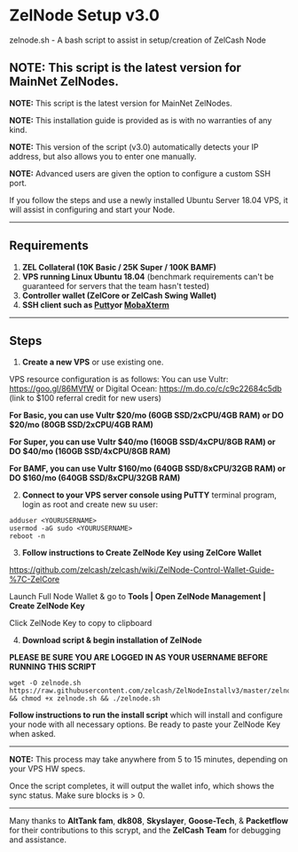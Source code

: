 # ZelNode Setup v3.0
zelnode.sh - A bash script to assist in setup/creation of ZelCash Node

## NOTE: This script is the latest version for MainNet ZelNodes.

**NOTE:** This script is the latest version for MainNet ZelNodes.

**NOTE:** This installation guide is provided as is with no warranties of any kind.

**NOTE:** This version of the script (v3.0) automatically detects your IP address, but also allows you to enter one manually.

**NOTE:** Advanced users are given the option to configure a custom SSH port.

If you follow the steps and use a newly installed Ubuntu Server 18.04 VPS, it will assist in configuring and start your Node.

***
## Requirements
1) **ZEL Collateral (10K Basic / 25K Super / 100K BAMF)**
2) **VPS running Linux Ubuntu 18.04** (benchmark requirements can't be guaranteed for servers that the team hasn't tested)
3) **Controller wallet (ZelCore or ZelCash Swing Wallet)**
4) **SSH client such as [Putty](https://www.putty.org/)or [MobaXterm](https://mobaxterm.mobatek.net/)**

***
## Steps

1) **Create a new VPS** or use existing one.

VPS resource configuration is as follows:
You can use Vultr: https://goo.gl/86MVfW
or Digital Ocean: https://m.do.co/c/c9c22684c5db (link to $100 referral credit for new users)

   **For Basic, you can use Vultr $20/mo (60GB SSD/2xCPU/4GB RAM) or DO $20/mo (80GB SSD/2xCPU/4GB RAM)**

   **For Super, you can use Vultr $40/mo (160GB SSD/4xCPU/8GB RAM) or DO  $40/mo (160GB SSD/4xCPU/8GB RAM)**

   **For BAMF, you can use Vultr $160/mo (640GB SSD/8xCPU/32GB RAM) or DO $160/mo (640GB SSD/8xCPU/32GB RAM)**

2) **Connect to your VPS server console using PuTTY** terminal program, login as root and create new su user:

```
adduser <YOURUSERNAME>
usermod -aG sudo <YOURUSERNAME>
reboot -n
```

3) **Follow instructions to Create ZelNode Key using ZelCore Wallet**

https://github.com/zelcash/zelcash/wiki/ZelNode-Control-Wallet-Guide-%7C-ZelCore

Launch Full Node Wallet & go to **Tools | Open ZelNode Management | Create ZelNode Key**

Click ZelNode Key to copy to clipboard

4) **Download script & begin installation of ZelNode**

**PLEASE BE SURE YOU ARE LOGGED IN AS YOUR USERNAME BEFORE RUNNING THIS SCRIPT**

```
wget -O zelnode.sh https://raw.githubusercontent.com/zelcash/ZelNodeInstallv3/master/zelnodev3.sh && chmod +x zelnode.sh && ./zelnode.sh
```

**Follow instructions to run the install script** which will install and configure your node with all necessary options.
Be ready to paste your ZelNode Key when asked.

***
__NOTE:__ This process may take anywhere from 5 to 15 minutes, depending on your VPS HW specs.

Once the script completes, it will output the wallet info, which shows the sync status. Make sure blocks is > 0.
***
Many thanks to **AltTank fam**, **dk808**, **Skyslayer**, **Goose-Tech**, & **Packetflow** for their contributions to this scrypt, and the **ZelCash Team** for debugging and assistance.
